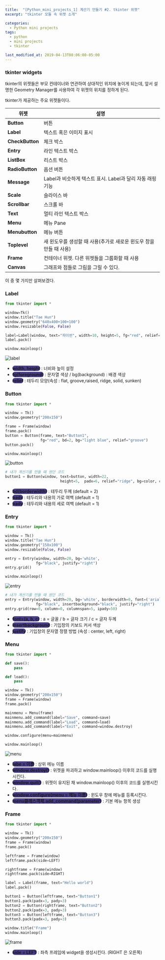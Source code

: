 ```yaml
---
title:  "[Python_mini_projects_1] 계산기 만들기 #2. tkinter 위젯"
excerpt: "tkinter 모듈 속 위젯 소개"

categories:
  - Python mini projects
tags:
  - python
  - mini projects
  - tkinter

last_modified_at: 2019-04-13T08:06:00-05:00
---
```


### tkinter widgets

tkinter의 위젯들은 부모 컨테이너와 연관하여 상대적인 위치에 놓이게 되는데, 앞서 설명한 Geometry Manager를 사용하여 각 위젯의 위치를 정하게 된다.

tkinter가 제공하는 주요 위젯들이다.

| 위젯            | 설명                                                         |
| --------------- | ------------------------------------------------------------ |
| **Button**      | 버튼                                                         |
| **Label**       | 텍스트 혹은 이미지 표시                                      |
| **CheckButton** | 체크 박스                                                    |
| **Entry**       | 라인 텍스트 박스                                             |
| **ListBox**     | 리스트 박스                                                  |
| **RadioButton** | 옵션 버튼                                                    |
| **Message**     | Label과 비슷하게 텍스트 표시. Label과 달리 자동 래핑 기능    |
| **Scale**       | 슬라이스 바                                                  |
| **Scrollbar**   | 스크롤 바                                                    |
| **Text**        | 멀티 라인 텍스트 박스                                        |
| **Menu**        | 메뉴 Pane                                                    |
| **Menubutton**  | 메뉴 버튼                                                    |
| **Toplevel**    | 새 윈도우를 생성할 때 사용(추가로 새로운 윈도우 창을 만들 때 사용) |
| **Frame**       | 컨테이너 위젯. 다른 위젯들을 그룹화할 때 사용                |
| **Canvas**      | 그래프와 점들로 그림을 그릴 수 있다.                         |

이 중 몇 가지만 살펴보겠다.





### Label

```python
from tkinter import *

window=Tk()
window.title("Tae Hun")
window.geometry("640x400+100+100")
window.resizable(False, False)

label=Label(window, text="파이썬", width=10, height=5, fg="red", relief="solid")
label.pack()

window.mainloop()
```

![label](https://user-images.githubusercontent.com/83167676/126893079-802b2570-782e-466d-b5b4-54ef5310d755.png)

- **<span style="background-color : darkslateblue ; border-radius : 8px">width, height</span>** : 너비와 높이 설정
- **<span style="background-color : darkslateblue ; border-radius : 8px">fg(foreground)</span>** : 문자열 색상 / bg(background) : 배경 색상
- **<span style="background-color : darkslateblue ; border-radius : 8px">relief</span>** : 테두리 모양(속성 : flat, groove,raised, ridge, solid, sunken)



### Button

```python
from tkinter import *

window = Tk()
window.geometry("200x150")

frame = Frame(window)
frame.pack()
button = Button(frame, text="Button1",
                fg="red", bd=2, bg="light blue", relief="groove")
button.pack()

window.mainloop()
```

![button](https://user-images.githubusercontent.com/83167676/126893071-19d2786d-a1df-4136-8884-912651fd674e.png)

```python
# 내가 계산기를 만들 때 썼던 코드
button1 = Button(window, text=button, width=22,
                         height=5,  padx=6, relief="ridge", bg=color, command=cmd)
```

- **<span style="background-color : darkslateblue ; border-radius : 8px">bd(borderwidth)</span>** : 테두리 두께 (default = 2)
- **<span style="background-color : darkslateblue ; border-radius : 8px">padx</span>** : 테두리와 내용의 가로 여백 (default = 1)
- **<span style="background-color : darkslateblue ; border-radius : 8px">pady</span>** : 테두리와 내용의 세로 여백 (default = 1)





### Entry

```PYTHON
from tkinter import *

window = Tk()
window.title("Tae Hun")
window.geometry("150x100")
window.resizable(False, False)

entry = Entry(window, width=20, bg='white',
              fg="black", justify="right")
entry.grid()

window.mainloop()
```

![entry](https://user-images.githubusercontent.com/83167676/126893219-20641bf2-38d8-4fd0-ab0a-508e93adb3b4.png)

```python
# 내가 계산기를 만들 때 썼던 코드
entry = Entry(window, width=20, bg='white', borderwidth=0, font=('arial', 20, 'bold'),
              fg="black", insertbackground="black", justify="right")
entry.grid(row=0, column=0, columnspan=5, ipady=50)
```

- **<span style="background-color : darkslateblue ; border-radius : 8px">font=(a, b, c)</span>**  : a = 글꼴 / b = 글자 크기 / c = 글자 두께
- **<span style="background-color : darkslateblue ; border-radius : 8px">insertbackground</span>** : 기입창의 키보드 커서 색상
- **<span style="background-color : darkslateblue ; border-radius : 8px">justify</span>** : 기입창의 문자열 정렬 방법 (속성 : center, left, right)





### Menu

```python
from tkinter import *

def save():
    pass

def load():
    pass

window = Tk()
window.geometry("200x150")
frame = Frame(window)
frame.pack()

mainmenu = Menu(frame)
mainmenu.add_command(label="Save", command=save)
mainmenu.add_command(label="Load", command=load)
mainmenu.add_command(label="Exit", command=window.destroy)

window.configure(menu=mainmenu)

window.mainloop()
```

![menu](https://user-images.githubusercontent.com/83167676/126893272-da2be958-6efb-4030-bc36-a69746e93f8c.png)

- **<span style="background-color : darkslateblue ; border-radius : 8px">labe = 이름</span>** : 상위 메뉴 이름
- **<span style="background-color : darkslateblue ; border-radius : 8px">window.destroy()</span>** : 위젯을 파괴하고 window.mainloop() 이후의 코드를 실행시킨다.
- **<span style="background-color : darkslateblue ; border-radius : 8px">window.quit()</span>** : 위젯이 유지된 채 window.mainloop() 이후의 코드를 실행시킨다.
- **<span style="background-color : darkslateblue ; border-radius : 8px">window.configure(menu = 메뉴 이름)</span>** : 윈도우 창에 메뉴를 등록시킨다.
- **<span style="background-color : darkslateblue ; border-radius : 8px">menu클래스객체.add_command(parameter)</span>** : 기본 메뉴 항목 생성





### Frame

```python
from tkinter import *

window = Tk()
window.geometry("200x150")
frame = Frame(window)
frame.pack()

leftframe = Frame(window)
leftframe.pack(side=LEFT)

rightframe = Frame(window)
rightframe.pack(side=RIGHT)

label = Label(frame, text="Hello world")
label.pack()

button1 = Button(leftframe, text="Button1")
button1.pack(padx=3, pady=3)
button2 = Button(rightframe, text="Button2")
button2.pack(padx=3, pady=3)
button3 = Button(leftframe, text="Button3")
button3.pack(padx=3, pady=3)

window.title("Frame")
window.mainloop()
```

![frame](https://user-images.githubusercontent.com/83167676/126892791-b8f113fa-6455-4364-991a-439c93353bc5.png)



- **<span style="background-color : darkslateblue ; border-radius : 8px">side = LEFT</span>** : 좌측 프레임에 widget을 생성시킨다. (RIGHT 은 오른쪽)

